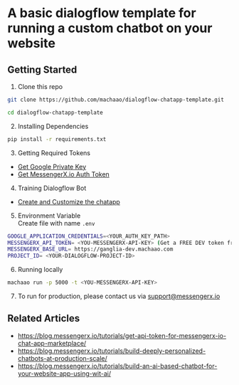 # A basic dialogflow template for running a custom chatbot on your website

## Getting Started

1. Clone this repo
```bash
git clone https://github.com/machaao/dialogflow-chatapp-template.git

cd dialogflow-chatapp-template
```

2. Installing Dependencies
```bash
pip install -r requirements.txt
```

3. Getting Required Tokens
- [Get Google Private Key](https://cloud.google.com/dialogflow/es/docs/quick/setup)
- [Get MessengerX.io Auth Token](https://blog.messengerx.io/tutorials/get-api-token-for-messengerx-io-chat-app-marketplace/)

4. Training Dialogflow Bot
- [Create and Customize the chatapp](https://cloud.google.com/dialogflow/es/docs/tutorials/build-an-agent/create-customize-agent)

5. Environment Variable  
Create file with name ```.env```
```bash
GOOGLE_APPLICATION_CREDENTIALS=<YOUR_AUTH_KEY_PATH>
MESSENGERX_API_TOKEN= <YOU-MESSENGERX-API-KEY> (Get a FREE DEV token from -> portal.messengerx.io)
MESSENGERX_BASE_URL= https://ganglia-dev.machaao.com
PROJECT_ID= <YOUR-DIALOGFLOW-PROJECT-ID>
```

6. Running locally 
```bash
machaao run -p 5000 -t <YOU-MESSENGERX-API-KEY>
```

7. To run for production, please contact us via support@messengerx.io

## Related Articles
- https://blog.messengerx.io/tutorials/get-api-token-for-messengerx-io-chat-app-marketplace/
- https://blog.messengerx.io/tutorials/build-deeply-personalized-chatbots-at-production-scale/
- https://blog.messengerx.io/tutorials/build-an-ai-based-chatbot-for-your-website-app-using-wit-ai/
